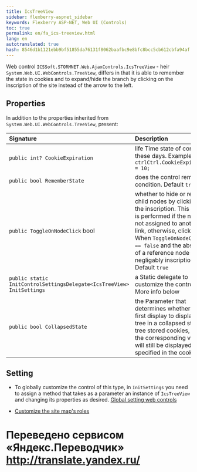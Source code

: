 ```yaml
--- 
title: IcsTreeView 
sidebar: flexberry-aspnet_sidebar 
keywords: Flexberry ASP-NET, Web UI (Controls) 
toc: true 
permalink: en/fa_ics-treeview.html 
lang: en 
autotranslated: true 
hash: 8546d1b1121ebb9bf51855da76131f8062baafbc9e8bfc8bcc5cb612cbfa94af 
--- 
```


Web control `ICSSoft.STORMNET.Web.AjaxControls.IcsTreeView` - heir `System.Web.UI.WebControls.TreeView`, differs in that it is able to remember the state in cookies and to expand/hide the branch by clicking on the inscription of the site instead of the arrow to the left. 

## Properties 

In addition to the properties inherited from `System.Web.UI.WebControls.TreeView`, present: 

|Signature | Description| 
|:-----------------------|:---------------------------------------------------| 
| `public int? CookieExpiration` | life Time state of control in these days. Example: `ctrlCtrl.CookieExpiration = 10;`| 
| `public bool RememberState` | does the control remember condition. Default `true`| 
| `public ToggleOnNodeClick` bool | whether to hide or reveal child nodes by clicking on the inscription. This action is performed if the node is not assigned to another link, otherwise, click on it. When `ToggleOnNodeClick == false` and the absence of a reference node is negligably inscription. Default `true`| 
| `public static InitControlSettingsDelegate<IcsTreeView> InitSettings` | a Static delegate to customize the control. More info below| 
| `public bool CollapsedState` | the Parameter that determines whether the first display to display a tree in a collapsed state (if tree stored cookies, then the corresponding vertex will still be displayed in the specified in the cookie)| 

## Setting 

* To globally customize the control of this type, in `InitSettings` you need to assign a method that takes as a parameter an instance of `IcsTreeView` and changing its properties as desired. [Global setting web controls](fa_init-control-settings-delegate.html) 

* [Customize the site map's roles](fa_sitemap-according-roles.html) 



 # Переведено сервисом «Яндекс.Переводчик» http://translate.yandex.ru/